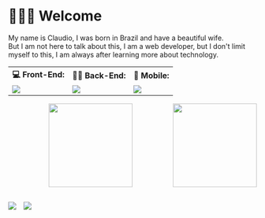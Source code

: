 <h1>🙋🏻‍♂️ Welcome</h1>

<p>
My name is Claudio, I was born in Brazil and have a beautiful wife.<br>
But I am not here to talk about this, I am a web developer, but I don't limit myself to this, I am always after learning more about technology.
</p>

<table>
    <tr >
        <th>💻 Front-End:</th>
        <th>👨‍💻 Back-End:</th>
        <th>📱 Mobile:</th>
    </tr>
    <tr>
        <td>
            <img src="https://skills.thijs.gg/icons?i=nextjs,react">
        </td>
        <td>
            <img src="https://skills.thijs.gg/icons?i=nodejs">
        </td>
        <td>
            <img src="https://skills.thijs.gg/icons?i=react">
        </td>
    </tr>
</table>
<!-- 
    All these cards are from an open source code project and the link is https://github.com/anuraghazra/github-readme-stats  
-->
<a href="https://github.com/DevClaudioFilho" style="display:flex;flex-direction:row">
    <img height="170em" style="margin-left:auto" src="https://github-readme-stats.vercel.app/api/top-langs/?username=DevClaudioFilho&layout=compact&langs_count=7&theme=vue-dark"/>
    <img height="170em" style="margin-left:auto" src="https://github-readme-stats.vercel.app/api?username=DevClaudioFilho&show_icons=true&theme=vue-dark&include_all_commits=true&count_private=true" />
</a>

<div style="display:flex;flex-direction:row;margin-top:30px;">
    <a href="https://instagram.com/claudio_martinss" target="_blank" style="margin-right:15px;">
        <img src="https://img.shields.io/badge/-Instagram-%23E4405F?style=for-the-badge&logo=instagram&logoColor=white&color=gray" target="_blank" />
    </a>
    <a href="https://www.linkedin.com/in/claudio-martins-de-pinho-filho-99a6a1192/" target="_blank">
        <img src="https://img.shields.io/badge/-Linkedin-%23E4405F?style=for-the-badge&logo=linkedin&logoColor=white&color=gray" target="_blank" />
    </a>
</div>
